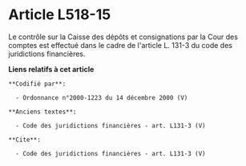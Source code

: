 # Article L518-15

Le contrôle sur la Caisse des dépôts et consignations par la Cour des comptes est effectué dans le cadre de l'article L.
131-3 du code des juridictions financières.

**Liens relatifs à cet article**

	**Codifié par**:

	  - Ordonnance n°2000-1223 du 14 décembre 2000 (V)

	**Anciens textes**:

	  - Code des juridictions financières - art. L131-3 (V)

	**Cite**:

	  - Code des juridictions financières - art. L131-3 (V)
